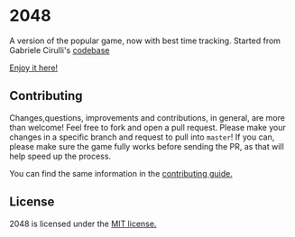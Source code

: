 # 2048
A version of the popular game, now with best time tracking. Started from Gabriele Cirulli's [codebase](https://github.com/gabrielecirulli/2048)

[Enjoy it here!](http://perigk.github.io/Timed-2048/)

## Contributing
Changes,questions, improvements and contributions, in general, are more than welcome! Feel free to fork and open a pull request. Please make your changes in a specific branch and request to pull into `master`! If you can, please make sure the game fully works before sending the PR, as that will help speed up the process.

You can find the same information in the [contributing guide.](https://github.com/PeriGK/Timed-2048/blob/master/CONTRIBUTING.md)

## License
2048 is licensed under the [MIT license.](https://github.com/PeriGK/Timed-2048/blob/master/LICENSE.txt)
